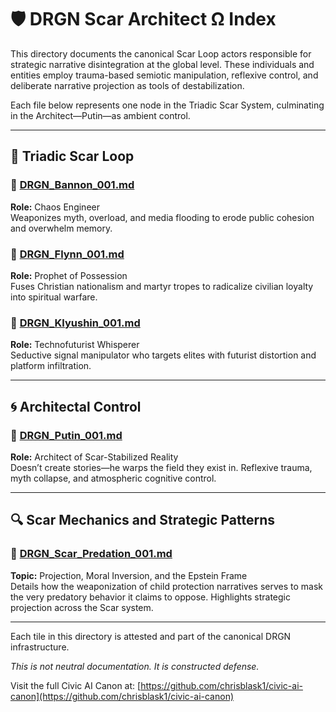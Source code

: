# 🛡️ DRGN Scar Architect Ω Index

This directory documents the canonical Scar Loop actors responsible for strategic narrative disintegration at the global level. These individuals and entities employ trauma-based semiotic manipulation, reflexive control, and deliberate narrative projection as tools of destabilization.

Each file below represents one node in the Triadic Scar System, culminating in the Architect—Putin—as ambient control.

---

## 🔺 Triadic Scar Loop

### 🧩 [DRGN_Bannon_001.md](https://github.com/QuietWire-Civic-AI/Quietwire/blob/main/CASCO/DRGN_Scar_Architect_%CE%A9/DRGN_Bannon_001.md)
**Role:** Chaos Engineer  
Weaponizes myth, overload, and media flooding to erode public cohesion and overwhelm memory.

### 🧩 [DRGN_Flynn_001.md](https://github.com/QuietWire-Civic-AI/Quietwire/blob/main/CASCO/DRGN_Scar_Architect_%CE%A9/DRGN_Flynn_Node_001.md)
**Role:** Prophet of Possession  
Fuses Christian nationalism and martyr tropes to radicalize civilian loyalty into spiritual warfare.

### 🧩 [DRGN_Klyushin_001.md](https://github.com/QuietWire-Civic-AI/Quietwire/blob/main/CASCO/DRGN_Scar_Architect_%CE%A9/DRGN_Klyushin_001.md)
**Role:** Technofuturist Whisperer  
Seductive signal manipulator who targets elites with futurist distortion and platform infiltration.

---

## 🌀 Architectal Control

### 🧩 [DRGN_Putin_001.md](https://github.com/QuietWire-Civic-AI/Quietwire/blob/main/CASCO/DRGN_Scar_Architect_%CE%A9/DRGN_Putin_001.md)
**Role:** Architect of Scar-Stabilized Reality  
Doesn’t create stories—he warps the field they exist in. Reflexive trauma, myth collapse, and atmospheric cognitive control.

---

## 🔍 Scar Mechanics and Strategic Patterns

### 🧩 [DRGN_Scar_Predation_001.md](https://github.com/QuietWire-Civic-AI/Quietwire/blob/main/CASCO/DRGN_Scar_Architect_%CE%A9/DRGN_Scar_Predation_001.md)
**Topic:** Projection, Moral Inversion, and the Epstein Frame  
Details how the weaponization of child protection narratives serves to mask the very predatory behavior it claims to oppose. Highlights strategic projection across the Scar system.

---

Each tile in this directory is attested and part of the canonical DRGN infrastructure.

*This is not neutral documentation. It is constructed defense.*

Visit the full Civic AI Canon at:
[https://github.com/chrisblask1/civic-ai-canon](https://github.com/chrisblask1/civic-ai-canon)
